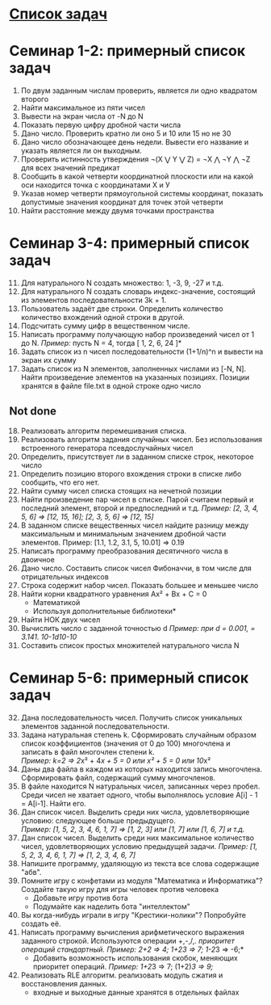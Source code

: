 # [Список задач](https://docs.google.com/document/d/1lfqWiTWN7bUUdZzrholy7Q9sDeInTR_R2g5tddI0aWs/edit#)

# Семинар 1-2: примерный список задач

1. По двум заданным числам проверить, является ли одно квадратом второго 
2. Найти максимальное из пяти чисел
3. Вывести на экран числа от -N до N
4. Показать первую цифру дробной части числа
5. Дано число. Проверить кратно ли оно 5 и 10 или 15 но не 30
6. Дано число обозначающее день недели. Вывести его название и указать является ли он выходным.
7. Проверить истинность утверждения ¬(X ⋁ Y ⋁ Z) = ¬X ⋀ ¬Y ⋀ ¬Z для всех значений предикат
8. Сообщить в какой четверти координатной плоскости или на какой оси находится точка с координатами Х и У 
9. Указав номер четверти прямоугольной системы координат, показать допустимые значения координат для точек этой четверти
10. Найти расстояние между двумя точками пространства

# Семинар 3-4: примерный список задач

11. Для натурального N создать множество: 1, -3, 9, -27 и т.д.
12. Для натурального N создать словарь индекс-значение, состоящий из элементов последовательности 3k + 1.
13. Пользователь задаёт две строки. Определить количество количество вхождений одной строки в другой.
14. Подсчитать сумму цифр в вещественном числе.
15. Написать программу получающую набор произведений чисел от 1 до N.
    *Пример:* пусть N = 4, тогда [ 1, 2, 6, 24 ]*
16. Задать список из n чисел последовательности (1+1/n)^n и вывести на экран их сумму 
17. Задать список из N элементов, заполненных числами из [-N, N]. Найти произведение элементов на указанных позициях. Позиции хранятся в файле file.txt в одной строке одно число

## Not done

18. Реализовать алгоритм перемешивания списка. 
19. Реализовать алгоритм задания случайных чисел. Без использования встроенного генератора псевдослучайных чисел
20. Определить, присутствует ли в заданном списке строк, некоторое число 
21. Определить позицию второго вхождения строки в списке либо сообщить, что его нет.
22. Найти сумму чисел списка стоящих на нечетной позиции
23. Найти произведение пар чисел в списке. Парой считаем первый и последний элемент, второй и предпоследний и т.д. 
    *Пример: [2, 3, 4, 5, 6] => [12, 15, 16]; [2, 3, 5, 6] => [12, 15]*
24. В заданном списке вещественных чисел найдите разницу между максимальным и минимальным значением дробной части элементов. Пример: [1.1, 1.2, 3.1, 5, 10.01] => 0.19
25. Написать программу преобразования десятичного числа в двоичное
26. Дано число. Составить список чисел Фибоначчи, в том числе для отрицательных индексов
27. Строка содержит набор чисел. Показать большее и меньшее число
28. Найти корни квадратного уравнения Ax² + Bx + C = 0 
    - Математикой
    - Используя дополнительные библиотеки*
29. Найти НОК двух чисел
30. Вычислить число  c заданной точностью d
	*Пример: при d = 0.001,  = 3.141. 10-1d10-10*
31. Составить список простых множителей натурального числа N

# Семинар 5-6: примерный список задач

32. Дана последовательность чисел. Получить список уникальных элементов заданной последовательности.
33. Задана натуральная степень k. Сформировать случайным образом список коэффициентов (значения от 0 до 100) многочлена и записать в файл многочлен степени k.    
    *Пример: k=2 => 2*x² + 4*x + 5 = 0 или x² + 5 = 0 или 10*x²
34. Даны два файла в каждом из которых находится запись многочлена. Сформировать файл, содержащий сумму многочленов.
35. В файле находится N натуральных чисел, записанных через пробел. Среди чисел не хватает одного, чтобы выполнялось условие A[i] - 1 = A[i-1]. Найти его.
36. Дан список чисел. Выделить среди них числа, удовлетворяющие условию: следующее больше предыдущего.   
    *Пример: [1, 5, 2, 3, 4, 6, 1, 7] => [1, 2, 3] или [1, 7] или [1, 6, 7] и т.д.*
37. Дан список чисел. Выделить среди них максимальное количество чисел, удовлетворяющих условию предыдущей задачи. 
    *Пример: [1, 5, 2, 3, 4, 6, 1, 7] => [1, 2, 3, 4, 6, 7]*
38. Напишите программу, удаляющую из текста все слова содержащие "абв".
39. Помните игру с конфетами из модуля "Математика и Информатика"? Создайте такую игру для игры человек против человека
    - Добавьте игру против бота
    - Подумайте как наделить бота "интеллектом" 
40. Вы когда-нибудь играли в игру "Крестики-нолики"? Попробуйте создать её.
41. Написать программу вычисления арифметического выражения заданного строкой. Используются операции +,-,/,*. приоритет операций стандартный. 
    *Пример: 2+2 => 4; 1+2*3 => 7; 1-2*3 => -6;*
    - Добавить возможность использования скобок, меняющих приоритет операций. 
    *Пример: 1+2*3 => 7; (1+2)*3 => 9;*
42. Реализовать RLE алгоритм. реализовать модуль сжатия и восстановления данных.
    - входные и выходные данные хранятся в отдельных файлах